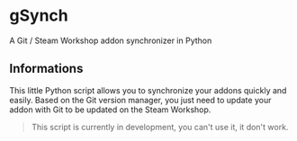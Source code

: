 # gSynch
A Git / Steam Workshop addon synchronizer in Python

## Informations

This little Python script allows you to synchronize your addons quickly and easily. Based on the Git version manager, you just need to update your addon with Git to be updated on the Steam Workshop.

> This script is currently in development, you can't use it, it don't work.